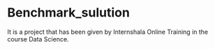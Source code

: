 # Benchmark_sulution
It is a project that has been given by Internshala Online Training in the course Data Science.
